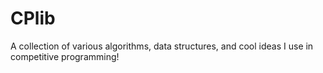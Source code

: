 # CPlib
A collection of various algorithms, data structures, and cool ideas I use in competitive programming!

